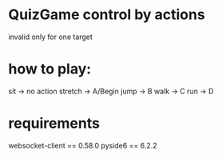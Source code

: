 # QuizGame control by actions

invalid only for one target

# how to play:

sit -> no action
stretch -> A/Begin
jump -> B
walk -> C
run -> D

# requirements
websocket-client == 0.58.0
pyside6 == 6.2.2
